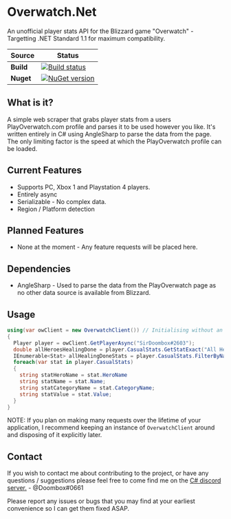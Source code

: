 # Overwatch.Net

An unofficial player stats API for the Blizzard game "Overwatch" - Targetting .NET Standard 1.1 for maximum compatibility.

Source | Status
----- | -----
**Build** | [![Build status](https://ci.appveyor.com/api/projects/status/github/sirdoombox/overwatch.net?svg=true)](https://ci.appveyor.com/project/sirdoombox/overwatch-net)
**Nuget** | [![NuGet version](https://badge.fury.io/nu/Overwatch.Net.svg)](https://badge.fury.io/nu/Overwatch.Net)


## What is it?

A simple web scraper that grabs player stats from a users PlayOverwatch.com profile and parses it to be used however you like. It's written entirely in C# using AngleSharp to parse the data from the page. The only limiting factor is the speed at which the PlayOverwatch profile can be loaded.

## Current Features
* Supports PC, Xbox 1 and Playstation 4 players.
* Entirely async
* Serializable - No complex data.
* Region / Platform detection

## Planned Features
* None at the moment - Any feature requests will be placed here.

## Dependencies
* AngleSharp - Used to parse the data from the PlayOverwatch page as no other data source is available from Blizzard.

## Usage
```csharp
using(var owClient = new OverwatchClient()) // Initialising without an "OverwatchConfig" will use the Default config.
{
  Player player = owClient.GetPlayerAsync("SirDoombox#2603");
  double allHeroesHealingDone = player.CasualStats.GetStatExact("All Heroes", "Assists", "Healing Done");
  IEnumerable<Stat> allHealingDoneStats = player.CasualStats.FilterByName("Healing Done");
  foreach(var stat in player.CasualStats)
  {
    string statHeroName = stat.HeroName
    string statName = stat.Name;
    string statCategoryName = stat.CategoryName;
    string statValue = stat.Value;
  }
}
```
NOTE: If you plan on making many requests over the lifetime of your application, I recommend keeping an instance of `OverwatchClient` around and disposing of it explicitly later.

## Contact
If you wish to contact me about contributing to the project, or have any questions / suggestions please feel free to come find me on the [C# discord server.](https://discord.gg/0np62rq4o8GnQO9l "C# Discord") - @Doombox#0661

Please report any issues or bugs that you may find at your earliest convenience so I can get them fixed ASAP.
